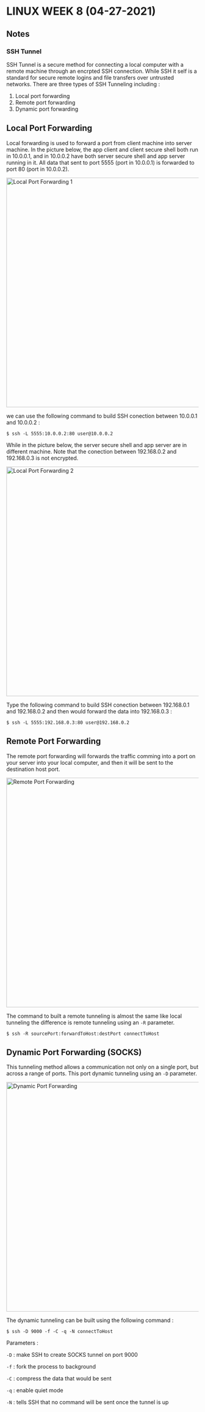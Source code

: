 # LINUX WEEK 8 (04-27-2021)
## Notes
### SSH Tunnel
SSH Tunnel is a secure method for connecting a local computer with a remote machine through an encrpted SSH connection. While SSH it self is a standard for secure remote logins and file transfers over untrusted networks. There are three types of SSH Tunneling including :
1. Local port forwarding
2. Remote port forwarding
3. Dynamic port forwarding

## Local Port Forwarding
Local forwarding is used to forward a port from client machine into server machine. In the picture below, the app client and client secure shell both run in 10.0.0.1, and in 10.0.0.2 have both server secure shell and app server running in it. All data that sent to port 5555 (port in 10.0.0.1) is forwarded to port 80 (port in 10.0.0.2).

<img src="local1.png" alt="Local Port Forwarding 1" title="Local Port Forwarding 1" width="600" />

we can use the following command to build SSH conection between 10.0.0.1 and 10.0.0.2 :

```
$ ssh -L 5555:10.0.0.2:80 user@10.0.0.2
```

While in the picture below, the server secure shell and app server are in different machine. Note that the conection between 192.168.0.2 and 192.168.0.3 is not encrypted.

<img src="local2.png" alt="Local Port Forwarding 2" title="Local Port Forwarding 2" width="600" />

Type the following command to build SSH conection between 192.168.0.1 and 192.168.0.2 and then would forward the data into 192.168.0.3 :

```
$ ssh -L 5555:192.168.0.3:80 user@192.168.0.2
```

## Remote Port Forwarding
The remote port forwarding will forwards the traffic comming into a port on your server into your local computer, and then it will be sent to the destination host port.

<img src="remote.png" alt="Remote Port Forwarding" title="Remote Port Forwarding" width="600" />

The command to built a remote tunneling is almost the same like local tunneling the difference is remote tunneling using an `-R` parameter.

```
$ ssh -R sourcePort:forwardToHost:destPort connectToHost
```

## Dynamic Port Forwarding (SOCKS)
This tunneling method allows a communication not only on a single port, but across a range of ports. This port dynamic tunneling using an `-D` parameter.

<img src="dynamic.png" alt="Dynamic Port Forwarding" title="Dynamic Port Forwarding" width="600" />

The dynamic tunneling can be built using the following command :

```
$ ssh -D 9000 -f -C -q -N connectToHost
```
Parameters :

`-D` : make SSH to create SOCKS tunnel on port 9000

`-f` : fork the process to background

`-C` : compress the data that would be sent

`-q` : enable quiet mode

`-N` : tells SSH that no command will be sent once the tunnel is up